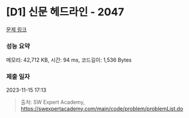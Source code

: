 # [D1] 신문 헤드라인 - 2047 

[문제 링크](https://swexpertacademy.com/main/code/problem/problemDetail.do?contestProbId=AV5QKsLaAy0DFAUq) 

### 성능 요약

메모리: 42,712 KB, 시간: 94 ms, 코드길이: 1,536 Bytes

### 제출 일자

2023-11-15 17:13



> 출처: SW Expert Academy, https://swexpertacademy.com/main/code/problem/problemList.do